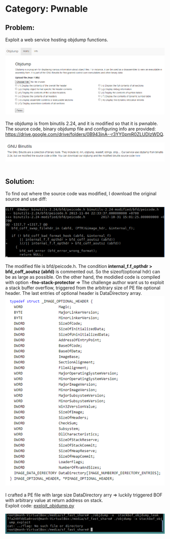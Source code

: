 # Category: Pwnable

## Problem:
Exploit a web service hosting objdump functions.<br /><br />
![alt text](image/objdump_service.PNG "Image - objdump service")<br /><br />
The objdump is from binutils 2.24, and it is modified so that it is pwnable. The source code, binary objdump file and configuring info are provided: https://drive.google.com/drive/folders/0B943jnA--r3YY0pmR0ZLUDIzWDQ. <br /><br />
![alt text](image/objdump_info.PNG "Image - objdump service info page")<br /><br />
## Solution:
To find out where the source code was modified, I download the original source and use diff:<br /><br />
![alt text](image/diff.PNG "Image - modified lines")<br /><br />
The modified file is bfd/peicode.h. The condition **internal_f.f_opthdr > bfd_coff_aoutsz (abfd)** is commented out. So the sizeof(optional hdr) can be as large as possible. On the other hand, the modidied code is compiled with option **-fno-stack-protector** => The challenge author want us to exploit a stack buffer overflow, triggered from the arbitrary size of PE file optional header. The last entries of optional header is DataDirectory array.<br />
![alt text](image/DataDirectory.PNG "Image - Optional header structure")<br /><br />
I crafted a PE file with large size DataDirectory arry => luckily triggered BOF with arbitrary value at return address on stack.<br />
Exploit code: [exploit_objdump.py](exploit_objdump.py)<br /><br />
![alt text](image/objdump_exploit.PNG "Image objdump service exploit")
